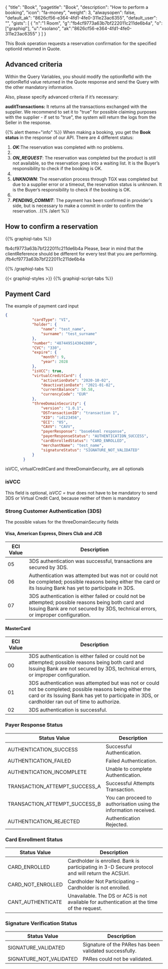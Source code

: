 {
"title": "Book",
"pagetitle": "Book",
"description": "How to perform a booking",
"icon": "fa-money",
"weight": 3,
"alwaysopen": false,
"default_ak": "8626cf56-e364-4fd1-4fe0-311e23ac6355",
"default_user": "",
"gists": [
    {
        "n":"1 Room",
        "g":"fb4cf9773a63b7bf222011c211de6b4a",
        "o":["graphiql"],
        "u":"xsolano",
        "ak":"8626cf56-e364-4fd1-4fe0-311e23ac6355"
    }
        ]
}

This Book operation requests a reservation confirmation for the specified optionId returned in Quote.

## Advanced criteria

Within the Query Variables, you should modify the optionRefId with the optionRefId value returned in the Quote response and send the Query with the other mandatory information.

Also, please specify advanced criteria if it’s necessary:

**auditTransactions:** It returns all the transactions exchanged with the supplier.
We recommend to set it to "true" for possible claiming purposes with the supplier - if set to "true", the system will return the logs from the Seller in the response.

{{% alert theme="info" %}} When making a booking, you get the **Book status** in the response of our API. There are 4 different status: 

1. ***OK***:The reservation was completed with no problems.
2. 
3. ***ON_REQUEST***: The reservation was completed but the product is still not available, so the reservation goes into a waiting list. It is the Buyer’s responsibility to check if the booking is OK.
4. 
5. ***UNKNOWN***: The reservation process through TGX was completed but due to a supplier error or a timeout, the reservation status is unknown. It is the Buyer’s responsibility to check if the booking is OK. 
6. 
7. ***PENDING_COMMIT***: The payment has been confirmed in provider's side, but is necessary to make a commit in order to confirm the reservation.  .{{% /alert %}}

## How to confirm a reservation

{{% graphiql-tabs %}}

fb4cf9773a63b7bf222011c211de6b4a
Please, bear in mind that the clientReference should be different for every test that you are performing.
/fb4cf9773a63b7bf222011c211de6b4a

{{% /graphiql-tabs %}}

{{< graphiql-styles >}}
{{% graphiql-script-tabs %}}



## Payment Card

The example of payment card input 
``` json
{
			"cardType": "VI",
			"holder": {
				"name": "test_name",
				"surname": "test_surname"
			},
			"number": "4874495143042809",
			"CVC": "330",
			"expire": {
				"month": 9,
				"year": 2028
			},
			"isVCC": true,
			"virtualCreditCard": {
				"activationDate": "2020-10-02",
				"deactivationDate": "2021-01-02",
				"currentBalance": 50.58,
				"currencyCode": "EUR"
			},
			"threeDomainSecurity": {
				"version": "1.0.1",
				"DSTransactionID": "transaction 1",
				"XID": "id123456",
				"ECI": "05",
				"CAVV": "CAVV",
				"payerResponse": "base64xml response",
				"payerResponseStatus": "AUTHENTICATION_SUCCESS",
				"cardEnrolledStatus": "CARD_ENROLLED",
				"merchantName": "test_name",
				"signatureStatus": "SIGNATURE_NOT_VALIDATED"
			}
		}
```
isVCC, virtualCreditCard and threeDomainSecurity, are all optionals

### isVCC

This field is optional, *isVCC = true* does not have to be mandatory to send 3DS or Virtual Credit Card, because neither of them is mandatory

### Strong Customer Authentication (3DS) 

The possible values for the threeDomainSecurity fields

#### Visa, American Express, Diners Club and JCB

| **ECI Value** | **Description**                                                                                                                                                                       |
| ------------- | ------------------------------------------------------------------------------------------------------------------------------------------------------------------------------------- |
| 05            | 3DS authentication was successful, transactions are secured by 3DS.                                                                                                                   |
| 06            | Authentication was attempted but was not or could not be completed; possible reasons being either the card or its Issuing Bank has yet to participate in 3DS.                         |
| 07            | 3DS authentication is either failed or could not be attempted; possible reasons being both card and Issuing Bank are not secured by 3DS, technical errors, or improper configuration. |

#### MasterCard

| **ECI Value** | **Description**                                                                                                                                                                                               |
| ------------- | ------------------------------------------------------------------------------------------------------------------------------------------------------------------------------------------------------------- |
| 00            | 3DS authentication is either failed or could not be attempted; possible reasons being both card and Issuing Bank are not secured by 3DS, technical errors, or improper configuration.                         |
| 01            | 3DS authentication was attempted but was not or could not be completed; possible reasons being either the card or its Issuing Bank has yet to participate in 3DS, or cardholder ran out of time to authorize. |
| 02            | 3DS authentication is successful.                                                                                                                                                                             |

### Payer Response Status

| **Status Value**              | **Description**                                                  |
| ----------------------------- | ---------------------------------------------------------------- |
| AUTHENTICATION_SUCCESS        | Successful Authentication.                                       |
| AUTHENTICATION_FAILED         | Failed Authentication.                                           |
| AUTHENTICATION_INCOMPLETE     | Unable to complete Authentication.                               |
| TRANSACTION_ATTEMPT_SUCCESS_A | Successful Attempts Transaction.                                 |
| TRANSACTION_ATTEMPT_SUCCESS_B | You can proceed to authorisation using the information received. |
| AUTHENTICATION_REJECTED       | Authentication Rejected.                                         |



### Card Enrollment Status

| **Status Value**  | **Description**                                                                                  |
| ----------------- | ------------------------------------------------------------------------------------------------ |
| CARD_ENROLLED     | Cardholder is enrolled. Bank is participating in 3-D Secure protocol and will return the ACSUrl. |
| CARD_NOT_ENROLLED | Cardholder Not Participating – Cardholder is not enrolled.                                       |
| CANT_AUTHENTICATE | Unavailable. The DS or ACS is not available for authentication at the time of the request.       |

### Signature Verification Status

| **Status Value**        | **Description**                                         |
| ----------------------- | ------------------------------------------------------- |
| SIGNATURE_VALIDATED     | Signature of the PARes has been validated successfully. |
| SIGNATURE_NOT_VALIDATED | PARes could not be validated.                           |

